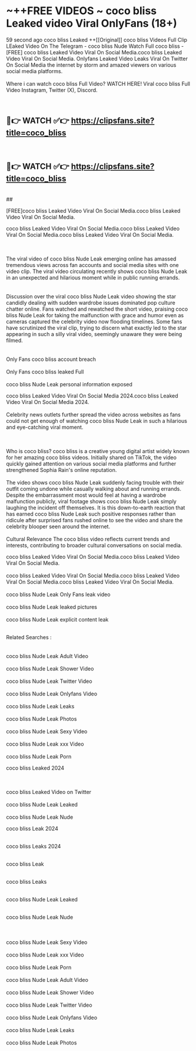 # ~++FREE VIDEOS ~ coco bliss Leaked video Viral OnlyFans (18+)<br>


59 second ago coco bliss Leaked ++[[Original]] coco bliss Videos Full Clip LEaked Video On The Telegram  - coco bliss Nude  Watch Full coco bliss - [FREE] coco bliss Leaked Video Viral On Social Media.coco bliss Leaked Video Viral On Social Media.   Onlyfans Leaked Video Leaks Viral On Twitter On Social Media the internet by storm and amazed viewers on various social media platforms. <br><br>
Where i can watch coco bliss Full Video? WATCH HERE! Viral coco bliss Full Video Instagram, Twitter (X), Discord. <br>


 <br>

##  🔴👉 WATCH ✅👉  <a href="https://clipsfans.site?title=coco_bliss&ref=git">https://clipsfans.site?title=coco_bliss</a> <br>
  <br>

##  🔴👉 WATCH ✅👉  <a href="https://clipsfans.site?title=coco_bliss&ref=git">https://clipsfans.site?title=coco_bliss</a> <br>
  <br>
  ##



[FREE]coco bliss Leaked Video Viral On Social Media.coco bliss Leaked Video Viral On Social Media. <br>

coco bliss Leaked Video Viral On Social Media.coco bliss Leaked Video Viral On Social Media.coco bliss Leaked Video Viral On Social Media. <br>


  <br>

  <br>
The viral video of coco bliss Nude Leak emerging online has amassed tremendous views across fan accounts and social media sites with one video clip. The viral video circulating recently shows coco bliss Nude Leak in an unexpected and hilarious moment while in public running errands.<br>
<br>


<br>
Discussion over the viral coco bliss Nude Leak video showing the star candidly dealing with sudden wardrobe issues dominated pop culture chatter online. Fans watched and rewatched the short video, praising coco bliss Nude Leak for taking the malfunction with grace and humor even as cameras captured the celebrity video now flooding timelines. Some fans have scrutinized the viral clip, trying to discern what exactly led to the star appearing in such a silly viral video, seemingly unaware they were being filmed.<br>
<br>
<br> 
Only Fans coco bliss account breach<br>
<br>
Only Fans coco bliss leaked Full <br>
<br>
coco bliss Nude Leak personal information exposed<br>

coco bliss Leaked Video Viral On Social Media 2024.coco bliss Leaked Video Viral On Social Media 2024. <br>
<br>
Celebrity news outlets further spread the video across websites as fans could not get enough of watching coco bliss Nude Leak in such a hilarious and eye-catching viral moment.<br>
<br>

<br>
Who is coco bliss? coco bliss is a creative young digital artist widely known for her amazing coco bliss videos. Initially shared on TikTok, the video quickly gained attention on various social media platforms and further strengthened Sophia Rain's online reputation.<br>
<br>
The video shows coco bliss Nude Leak suddenly facing trouble with their outfit coming undone while casually walking about and running errands. Despite the embarrassment most would feel at having a wardrobe malfunction publicly, viral footage shows coco bliss Nude Leak simply laughing the incident off themselves. It is this down-to-earth reaction that has earned coco bliss Nude Leak such positive responses rather than ridicule after surprised fans rushed online to see the video and share the celebrity blooper seen around the internet.<br>
<br>
Cultural Relevance The coco bliss video reflects current trends and interests, contributing to broader cultural conversations on social media.<br>

coco bliss Leaked Video Viral On Social Media.coco bliss Leaked Video Viral On Social Media.<br>
<br>
coco bliss Leaked Video Viral On Social Media.coco bliss Leaked Video Viral On Social Media.coco bliss Leaked Video Viral On Social Media.<br>
<br>
coco bliss Nude Leak Only Fans leak video<br>
<br>
coco bliss Nude Leak leaked pictures<br>
<br>
coco bliss Nude Leak explicit content leak<br>


<br>
Related Searches :<br>
<br>

<br>
coco bliss Nude Leak Adult Video<br>
<br>
coco bliss Nude Leak Shower Video<br>
<br>
coco bliss Nude Leak Twitter Video<br>
<br>
coco bliss Nude Leak Onlyfans Video<br>
<br>
coco bliss Nude Leak Leaks<br>
<br>
coco bliss Nude Leak Photos<br>

<br>
coco bliss Nude Leak Sexy Video<br>
<br>
coco bliss Nude Leak xxx Video<br>
<br>
coco bliss Nude Leak Porn<br>

coco bliss  Leaked 2024 <br> <br>
<br>

coco bliss Leaked Video on Twitter <br>
<br>
coco bliss Nude Leak Leaked<br>
<br>
coco bliss Nude Leak Nude<br>


coco bliss  Leak 2024 <br> <br>



coco bliss  Leaks 2024 <br> <br>



 
coco bliss  Leak<br> <br>



coco bliss  Leaks<br> <br>


coco bliss Nude Leak Leaked<br> <br>

coco bliss Nude Leak Nude<br> <br>
<br> <br>
coco bliss Nude Leak Sexy Video
<br> <br>
coco bliss Nude Leak xxx Video
<br> <br>
coco bliss Nude Leak Porn
<br> <br>
coco bliss Nude Leak Adult Video
<br> <br>
coco bliss Nude Leak Shower Video
<br> <br>
coco bliss Nude Leak Twitter Video
<br> <br>
coco bliss Nude Leak Onlyfans Video
<br> <br>
coco bliss Nude Leak Leaks
<br> <br>
coco bliss Nude Leak Photos






</p>




 



</p>










